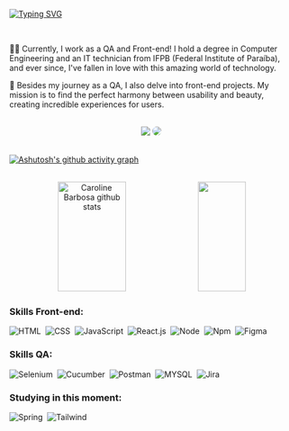 [![Typing SVG](https://readme-typing-svg.herokuapp.com/?color=FFB26F&size=35&center=true&vCenter=true&width=1000&lines=Hi,+I'm+Beatriz!;Be+Welcome!+:%29)](https://git.io/typing-svg)

<br>

<p>
🧑‍💻 Currently, I work as a QA and Front-end! I hold a degree in Computer Engineering and an IT technician from IFPB (Federal Institute of Paraíba), and ever since, I've fallen in love with this amazing world of technology.

💼 Besides my journey as a QA, I also delve into front-end projects. My mission is to find the perfect harmony between usability and beauty, creating incredible experiences for users.
</p>

<br>

<div align="center"> 
<a href = "mailto:abeatrizaraujof@gmail.com"> <img src="https://img.shields.io/badge/-Gmail-%23333?style=for-the-badge&logo=gmail&logoColor=white" target="_blank"></a>
<a href="https://www.linkedin.com/in/araujo-beatriz/" target="_blank"><img src="https://img.shields.io/badge/-LinkedIn-%230077B5?style=for-the-badge&logo=linkedin&logoColor=white" style="border-radius: 30px" target="_blank"></a> 
 </div>

 <br>

[![Ashutosh's github activity graph](https://github-readme-activity-graph.vercel.app/graph?username=beatrizaf&bg_color=0d1117&color=FFB26F&line=FFB26F&point=403d3d&area=true&hide_border=true)](https://github.com/ashutosh00710/github-readme-activity-graph)

<br>

<div align="center">  
  <img width="49%" height="195px" src="https://github-readme-stats.vercel.app/api?username=beatrizaf&show_icons=true&count_private=true&hide_border=true&title_color=FFB26F&icon_color=FFB26F&text_color=c9d1d9&bg_color=0d1117" alt="Caroline Barbosa github stats" /> 
  <img width="41%" height="195px" src="https://github-readme-stats.vercel.app/api/top-langs/?username=beatrizaf&layout=compact&hide_border=true&title_color=FFB26F&text_color=FFB26F&bg_color=0d1117" />
</div>


 ### Skills Front-end:
![HTML](https://img.shields.io/badge/-HTML-0D1117?style=for-the-badge&logo=HTML5&logoColor=1572B6&labelColor=0D1117)&nbsp;
![CSS](https://img.shields.io/badge/-CSS-0D1117?style=for-the-badge&logo=CSS3&logoColor=1572B6&labelColor=0D1117)&nbsp;
![JavaScript](https://img.shields.io/badge/-JavaScript-0D1117?style=for-the-badge&logo=javascript&labelColor=0D1117)&nbsp;
![React.js](https://img.shields.io/badge/-React.js-0D1117?style=for-the-badge&logo=react&labelColor=0D1117)&nbsp; 
![Node](https://img.shields.io/badge/-Node-0D1117?style=for-the-badge&logo=nodedotjs&labelColor=0D1117)&nbsp;
![Npm](https://img.shields.io/badge/-Npm-0D1117?style=for-the-badge&logo=npm&labelColor=0D1117)&nbsp;
![Figma](https://img.shields.io/badge/-Figma-0D1117?style=for-the-badge&logo=figma&labelColor=0D1117)&nbsp; 



### Skills QA:
![Selenium](https://img.shields.io/badge/-Selenium-0D1117?style=for-the-badge&logo=Selenium&labelColor=0D1117)&nbsp;
![Cucumber](https://img.shields.io/badge/-Cucumber-0D1117?style=for-the-badge&logo=Cucumber&labelColor=0D1117)&nbsp;
![Postman](https://img.shields.io/badge/-Postman-0D1117?style=for-the-badge&logo=Postman&labelColor=0D1117)&nbsp;
![MYSQL](https://img.shields.io/badge/-MYSQL-0D1117?style=for-the-badge&logo=Mysql&labelColor=0D1117)&nbsp;
![Jira](https://img.shields.io/badge/-Jira-0D1117?style=for-the-badge&logo=Jira&labelColor=0D1117)&nbsp;

### Studying in this moment:

![Spring](https://img.shields.io/badge/-Spring-0D1117?style=for-the-badge&logo=Spring&labelColor=0D1117)&nbsp;
![Tailwind](https://img.shields.io/badge/-Tailwind-0D1117?style=for-the-badge&logo=Tailwind-css&labelColor=0D1117)&nbsp;
